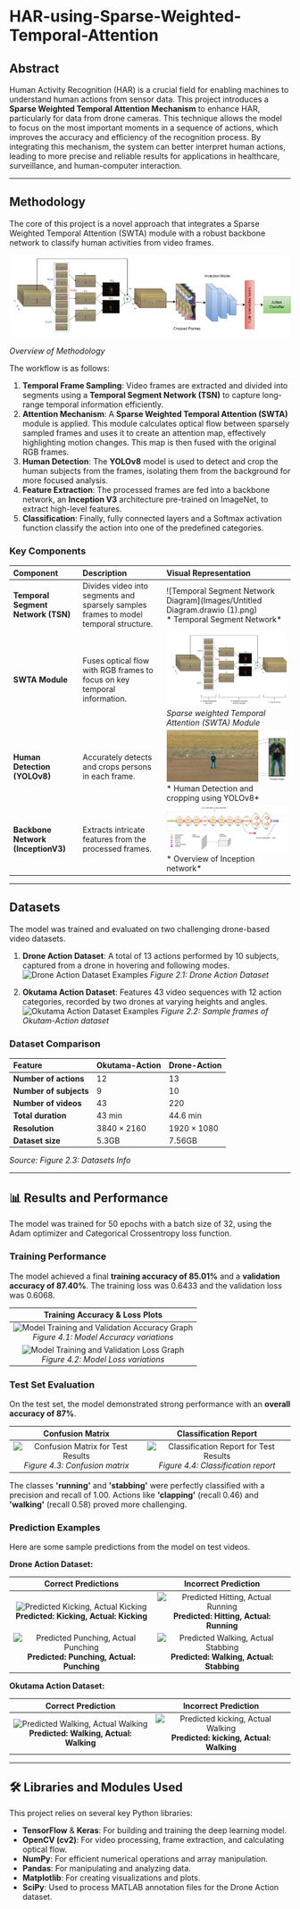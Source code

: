 # HAR-using-Sparse-Weighted-Temporal-Attention

## Abstract

Human Activity Recognition (HAR) is a crucial field for enabling machines to understand human actions from sensor data. This project introduces a **Sparse Weighted Temporal Attention Mechanism** to enhance HAR, particularly for data from drone cameras. This technique allows the model to focus on the most important moments in a sequence of actions, which improves the accuracy and efficiency of the recognition process. By integrating this mechanism, the system can better interpret human actions, leading to more precise and reliable results for applications in healthcare, surveillance, and human-computer interaction.

***

## Methodology

The core of this project is a novel approach that integrates a Sparse Weighted Temporal Attention (SWTA) module with a robust backbone network to classify human activities from video frames.

![Methodology Overview](Images/metod.drawio.png)

*Overview of Methodology*

The workflow is as follows:
1.  **Temporal Frame Sampling**: Video frames are extracted and divided into segments using a **Temporal Segment Network (TSN)** to capture long-range temporal information efficiently.
2.  **Attention Mechanism**: A **Sparse Weighted Temporal Attention (SWTA)** module is applied. This module calculates optical flow between sparsely sampled frames and uses it to create an attention map, effectively highlighting motion changes. This map is then fused with the original RGB frames.
3.  **Human Detection**: The **YOLOv8** model is used to detect and crop the human subjects from the frames, isolating them from the background for more focused analysis.
4.  **Feature Extraction**: The processed frames are fed into a backbone network, an **Inception V3** architecture pre-trained on ImageNet, to extract high-level features.
5.  **Classification**: Finally, fully connected layers and a Softmax activation function classify the action into one of the predefined categories.

### Key Components

| Component | Description | Visual Representation |
| :--- | :--- | :--- |
| **Temporal Segment Network (TSN)** | Divides video into segments and sparsely samples frames to model temporal structure. | ![Temporal Segment Network Diagram](Images/Untitled Diagram.drawio (1).png) <br> * Temporal Segment Network* |
| **SWTA Module** | Fuses optical flow with RGB frames to focus on key temporal information. | ![SWTA Module Diagram](Images/swta.png) <br> *Sparse weighted Temporal Attention (SWTA) Module* |
| **Human Detection (YOLOv8)** | Accurately detects and crops persons in each frame. | ![Human Detection and Cropping](Images/yolo.drawio.png) <br> * Human Detection and cropping using YOLOv8* |
| **Backbone Network (InceptionV3)**| Extracts intricate features from the processed frames. | ![Inception Network Architecture](Images/inceptionv3onc--oview_vjAbOfw.png) <br> * Overview of Inception network* |

***

## Datasets

The model was trained and evaluated on two challenging drone-based video datasets.

1.  **Drone Action Dataset**: A total of 13 actions performed by 10 subjects, captured from a drone in hovering and following modes.
    ![Drone Action Dataset Examples](https://i.imgur.com/4z82hKk.png)
    *Figure 2.1: Drone Action Dataset*

2.  **Okutama Action Dataset**: Features 43 video sequences with 12 action categories, recorded by two drones at varying heights and angles.
    ![Okutama Action Dataset Examples](https://i.imgur.com/B9BwA5K.png)
    *Figure 2.2: Sample frames of Okutam-Action dataset*

### Dataset Comparison

| Feature | Okutama-Action | Drone-Action |
| :--- | :--- | :--- |
| **Number of actions** | 12 | 13 |
| **Number of subjects**| 9 | 10 |
| **Number of videos** | 43 | 220 |
| **Total duration** | 43 min | 44.6 min |
| **Resolution** | $3840 \times 2160$ | $1920 \times 1080$ |
| **Dataset size** | 5.3GB | 7.56GB |
*Source: Figure 2.3: Datasets Info*

***

## 📊 Results and Performance

The model was trained for 50 epochs with a batch size of 32, using the Adam optimizer and Categorical Crossentropy loss function.

### Training Performance

The model achieved a final **training accuracy of 85.01%** and a **validation accuracy of 87.40%**. The training loss was 0.6433 and the validation loss was 0.6068.

| Training Accuracy & Loss Plots |
| :---: |
| ![Model Training and Validation Accuracy Graph](https://i.imgur.com/U2FfHll.png) <br> *Figure 4.1: Model Accuracy variations* |
| ![Model Training and Validation Loss Graph](https://i.imgur.com/JbW7b4s.png) <br> *Figure 4.2: Model Loss variations*|

### Test Set Evaluation

On the test set, the model demonstrated strong performance with an **overall accuracy of 87%**.

| Confusion Matrix | Classification Report |
| :---: | :---: |
| ![Confusion Matrix for Test Results](https://i.imgur.com/83u6G6U.png) <br> *Figure 4.3: Confusion matrix* | ![Classification Report for Test Results](https://i.imgur.com/97y0uC6.png) <br> *Figure 4.4: Classification report* |

The classes **'running'** and **'stabbing'** were perfectly classified with a precision and recall of 1.00. Actions like **'clapping'** (recall 0.46) and **'walking'** (recall 0.58) proved more challenging.

### Prediction Examples

Here are some sample predictions from the model on test videos.

**Drone Action Dataset:**

| Correct Predictions | Incorrect Prediction |
| :---: | :---: |
| ![Predicted Kicking, Actual Kicking](https://i.imgur.com/G5rR88h.png) <br> **Predicted: Kicking, Actual: Kicking** | ![Predicted Hitting, Actual Running](https://i.imgur.com/Gk9z05l.png) <br> **Predicted: Hitting, Actual: Running** |
| ![Predicted Punching, Actual Punching](https://i.imgur.com/C7Q2D6B.png) <br> **Predicted: Punching, Actual: Punching** | ![Predicted Walking, Actual Stabbing](https://i.imgur.com/c43j0i8.png) <br> **Predicted: Walking, Actual: Stabbing** |

**Okutama Action Dataset:**

| Correct Prediction | Incorrect Prediction |
| :---: | :---: |
| ![Predicted Walking, Actual Walking](https://i.imgur.com/yvC9sYV.png) <br> **Predicted: Walking, Actual: Walking** | ![Predicted kicking, Actual Walking](https://i.imgur.com/b6b5M6o.png) <br> **Predicted: kicking, Actual: Walking** |

***

## 🛠️ Libraries and Modules Used

This project relies on several key Python libraries:
-   **TensorFlow** & **Keras**: For building and training the deep learning model.
-   **OpenCV (cv2)**: For video processing, frame extraction, and calculating optical flow.
-   **NumPy**: For efficient numerical operations and array manipulation.
-   **Pandas**: For manipulating and analyzing data.
-   **Matplotlib**: For creating visualizations and plots.
-   **SciPy**: Used to process MATLAB annotation files for the Drone Action dataset.
